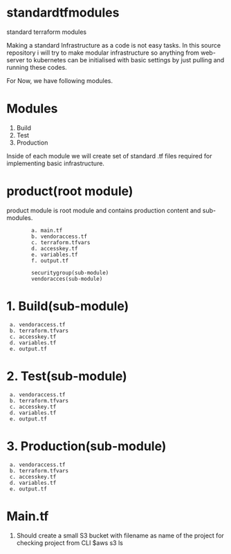 # standardtfmodules
standard terraform modules

Making a standard Infrastructure as a code is not easy tasks. In this source repository i will try to make modular infrastructure so anything from web-server to kubernetes can be initialised with basic settings by just pulling and running these codes.

For Now, we have following modules.

# Modules

1. Build
2. Test
3. Production


Inside of each module we will create set of standard .tf files required for implementing basic infrastructure.


# product(root module)
  product module is root module and contains production content and sub-modules.
    
      
            a. main.tf 
            b. vendoraccess.tf
            c. terraform.tfvars
            d. accesskey.tf
            e. variables.tf
            f. output.tf
            
            securitygroup(sub-module)
            vendoracces(sub-module)
            

  # 1. Build(sub-module)
     a. vendoraccess.tf
     b. terraform.tfvars
     c. accesskey.tf
     d. variables.tf
     e. output.tf

  # 2. Test(sub-module)
     a. vendoraccess.tf
     b. terraform.tfvars
     c. accesskey.tf
     d. variables.tf
     e. output.tf

  # 3. Production(sub-module)
     a. vendoraccess.tf
     b. terraform.tfvars
     c. accesskey.tf
     d. variables.tf
     e. output.tf

# Main.tf
   1. Should create a small S3 bucket with filename as name of the project for checking project from CLI
      $aws s3 ls
   
   
